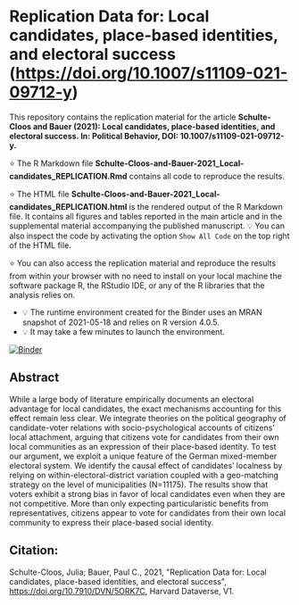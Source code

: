 # Replication Data for: Local candidates, place-based identities, and electoral success (https://doi.org/10.1007/s11109-021-09712-y)


This repository contains the replication material for the article **Schulte-Cloos and Bauer (2021): Local candidates, place-based identities, and electoral success. In: Political Behavior, DOI: 10.1007/s11109-021-09712-y.**



:star: The R Markdown file **Schulte-Cloos-and-Bauer-2021_Local-candidates_REPLICATION.Rmd** contains all code to reproduce the results. 

:star: The HTML file **Schulte-Cloos-and-Bauer-2021_Local-candidates_REPLICATION.html** is the rendered output of the R Markdown file. It contains all figures and tables reported in the main article and in the supplemental material accompanying the published manuscript. :bulb: You can also inspect the code by activating the option `Show All Code` on the top right of the HTML file. 

:star: You can also access the replication material and reproduce the results from within your browser with no need to install on your local machine the software package R, the RStudio IDE, or any of the R libraries that the analysis relies on.
  - :bulb: The runtime environment created for the Binder uses an MRAN snapshot of 2021-05-18 and relies on R version 4.0.5. 
  - :bulb: It may take a few minutes to launch the environment. 
  
  
[![Binder](https://mybinder.org/badge_logo.svg)](https://mybinder.org/v2/gh/jschultecloos/local-candidates-replication/HEAD?urlpath=rstudio)  



## Abstract

While a large body of literature empirically documents an electoral advantage for local candidates, the exact mechanisms accounting for this effect remain less clear. We integrate theories on the political geography of candidate-voter relations with socio-psychological accounts of citizens’ local attachment, arguing that citizens vote for candidates from their own local communities as an expression of their place-based identity. To test our argument, we exploit a unique feature of the German mixed-member electoral system. We identify the causal effect of candidates’ localness by relying on within-electoral-district variation coupled with a geo-matching strategy on the level of municipalities (N=11175). The results show that voters exhibit a strong bias in favor of local candidates even when they are not competitive. More than only expecting particularistic benefits from representatives, citizens appear to vote for candidates from their own local community to express their place-based social identity.

## Citation:

Schulte-Cloos, Julia; Bauer, Paul C., 2021, "Replication Data for: Local candidates, place-based identities, and electoral success", https://doi.org/10.7910/DVN/5ORK7C, Harvard Dataverse, V1. 


